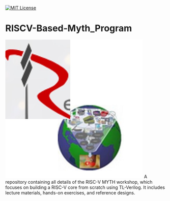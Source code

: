
[![MIT License](https://img.shields.io/badge/License-MIT-green.svg)](https://choosealicense.com/licenses/mit/)

# RISCV-Based-Myth_Program
![image alt](https://github.com/RitikMehta10/riscv_myth/blob/3b4daf4675abc2c22540f61e924c69cecde43bad/image.png)
A repository containing all details of the RISC-V MYTH workshop, which focuses on building a RISC-V core from scratch using TL-Verilog. It includes lecture materials, hands-on exercises, and reference designs.
